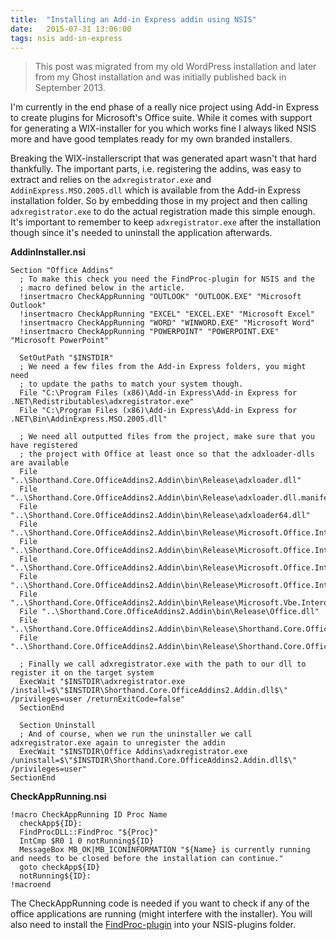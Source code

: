```yaml
---
title:  "Installing an Add-in Express addin using NSIS"
date:   2015-07-31 13:06:00
tags: nsis add-in-express
---
```


> This post was migrated from my old WordPress installation and later from my Ghost installation and was initially published back in September 2013.

I'm currently in the end phase of a really nice project using Add-in Express to create plugins for Microsoft's Office suite. While it comes with support for generating a WIX-installer for you which works fine I always liked NSIS more and have good templates ready for my own branded installers.

Breaking the WIX-installerscript that was generated apart wasn't that hard thankfully. The important parts, i.e. registering the addins, was easy to extract and relies on the `adxregistrator.exe` and `AddinExpress.MSO.2005.dll` which is available from the Add-in Express installation folder. So by embedding those in my project and then calling `adxregistrator.exe` to do the actual registration made this simple enough. It's important to remember to keep `adxregistrator.exe` after the installation though since it's needed to uninstall the application afterwards.

**AddinInstaller.nsi**

```nsis
Section "Office Addins"
  ; To make this check you need the FindProc-plugin for NSIS and the
  ; macro defined below in the article.
  !insertmacro CheckAppRunning "OUTLOOK" "OUTLOOK.EXE" "Microsoft Outlook"
  !insertmacro CheckAppRunning "EXCEL" "EXCEL.EXE" "Microsoft Excel"
  !insertmacro CheckAppRunning "WORD" "WINWORD.EXE" "Microsoft Word"
  !insertmacro CheckAppRunning "POWERPOINT" "POWERPOINT.EXE" "Microsoft PowerPoint"
  
  SetOutPath "$INSTDIR"
  ; We need a few files from the Add-in Express folders, you might need
  ; to update the paths to match your system though.
  File "C:\Program Files (x86)\Add-in Express\Add-in Express for .NET\Redistributables\adxregistrator.exe"
  File "C:\Program Files (x86)\Add-in Express\Add-in Express for .NET\Bin\AddinExpress.MSO.2005.dll"
  
  ; We need all outputted files from the project, make sure that you have registered
  ; the project with Office at least once so that the adxloader-dlls are available
  File "..\Shorthand.Core.OfficeAddins2.Addin\bin\Release\adxloader.dll"
  File "..\Shorthand.Core.OfficeAddins2.Addin\bin\Release\adxloader.dll.manifest"
  File "..\Shorthand.Core.OfficeAddins2.Addin\bin\Release\adxloader64.dll"
  File "..\Shorthand.Core.OfficeAddins2.Addin\bin\Release\Microsoft.Office.Interop.Excel.dll"
  File "..\Shorthand.Core.OfficeAddins2.Addin\bin\Release\Microsoft.Office.Interop.Outlook.dll"
  File "..\Shorthand.Core.OfficeAddins2.Addin\bin\Release\Microsoft.Office.Interop.PowerPoint.dll"
  File "..\Shorthand.Core.OfficeAddins2.Addin\bin\Release\Microsoft.Office.Interop.Word.dll"
  File "..\Shorthand.Core.OfficeAddins2.Addin\bin\Release\Microsoft.Vbe.Interop.dll"
  File "..\Shorthand.Core.OfficeAddins2.Addin\bin\Release\Office.dll"
  File "..\Shorthand.Core.OfficeAddins2.Addin\bin\Release\Shorthand.Core.OfficeAddins2.Addin.dll"
  File "..\Shorthand.Core.OfficeAddins2.Addin\bin\Release\Shorthand.Core.OfficeAddins2.Addin.tlb"
  
  ; Finally we call adxregistrator.exe with the path to our dll to register it on the target system
  ExecWait "$INSTDIR\adxregistrator.exe /install=$\"$INSTDIR\Shorthand.Core.OfficeAddins2.Addin.dll$\" /privileges=user /returnExitCode=false"
  SectionEnd
  
  Section Uninstall
  ; And of course, when we run the uninstaller we call adxregistrator.exe again to unregister the addin
  ExecWait "$INSTDIR\Office Addins\adxregistrator.exe /uninstall=$\"$INSTDIR\Shorthand.Core.OfficeAddins2.Addin.dll$\" /privileges=user"
SectionEnd
```

**CheckAppRunning.nsi**

```nsis
!macro CheckAppRunning ID Proc Name
  checkApp${ID}:
  FindProcDLL::FindProc "${Proc}"
  IntCmp $R0 1 0 notRunning${ID}
  MessageBox MB_OK|MB_ICONINFORMATION "${Name} is currently running and needs to be closed before the installation can continue."
  goto checkApp${ID}
  notRunning${ID}:
!macroend
```


The CheckAppRunning code is needed if you want to check if any of the office applications are running (might interfere with the installer). You will also need to install the [FindProc-plugin](http://nsis.sourceforge.net/FindProcDLL_plug-in) into your NSIS-plugins folder.
